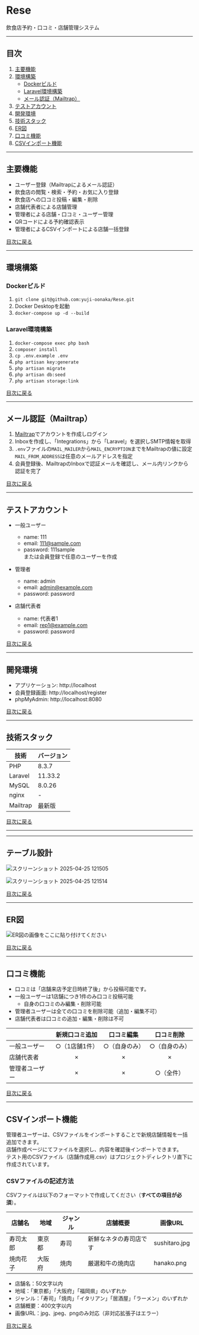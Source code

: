 # Rese  
飲食店予約・口コミ・店舗管理システム

---

## 目次

1. [主要機能](#主要機能)
2. [環境構築](#環境構築)
   - [Dockerビルド](#dockerビルド)
   - [Laravel環境構築](#laravel環境構築)
   - [メール認証（Mailtrap）](#メール認証mailtrap)
3. [テストアカウント](#テストアカウント)
4. [開発環境](#開発環境)
5. [技術スタック](#技術スタック)
6. [ER図](#er図)
7. [口コミ機能](#口コミ機能)
8. [CSVインポート機能](#csvインポート機能)

---

## 主要機能

- ユーザー登録（Mailtrapによるメール認証）
- 飲食店の閲覧・検索・予約・お気に入り登録
- 飲食店への口コミ投稿・編集・削除
- 店舗代表者による店舗管理
- 管理者による店舗・口コミ・ユーザー管理
- QRコードによる予約確認表示
- 管理者によるCSVインポートによる店舗一括登録

[目次に戻る](#目次)

---

## 環境構築

### Dockerビルド

1. `git clone git@github.com:yuji-oonaka/Rese.git`
2. Docker Desktopを起動
3. `docker-compose up -d --build`

### Laravel環境構築

1. `docker-compose exec php bash`
2. `composer install`
3. `cp .env.example .env`
4. `php artisan key:generate`
5. `php artisan migrate`
6. `php artisan db:seed`
7. `php artisan storage:link`

[目次に戻る](#目次)

---

## メール認証（Mailtrap）

1. [Mailtrap](https://mailtrap.io/)でアカウントを作成しログイン
2. Inboxを作成し、「Integrations」から「Laravel」を選択しSMTP情報を取得
3. `.env`ファイルの`MAIL_MAILER`から`MAIL_ENCRYPTION`までをMailtrapの値に設定  
   `MAIL_FROM_ADDRESS`は任意のメールアドレスを指定
4. 会員登録後、MailtrapのInboxで認証メールを確認し、メール内リンクから認証を完了

[目次に戻る](#目次)

---

## テストアカウント

- 一般ユーザー  
  - name: 111  
  - email: 111@sample.com  
  - password: 111sample  
  または会員登録で任意のユーザーを作成

- 管理者  
  - name: admin  
  - email: admin@example.com  
  - password: password

- 店舗代表者  
  - name: 代表者1  
  - email: rep1@example.com  
  - password: password

[目次に戻る](#目次)

---

## 開発環境

- アプリケーション: http://localhost  
- 会員登録画面: http://localhost/register  
- phpMyAdmin: http://localhost:8080

[目次に戻る](#目次)

---

## 技術スタック

| 技術      | バージョン    |
|-----------|--------------|
| PHP       | 8.3.7        |
| Laravel   | 11.33.2      |
| MySQL     | 8.0.26       |
| nginx     | -            |
| Mailtrap  | 最新版       |

[目次に戻る](#目次)

---

---

## テーブル設計
![スクリーンショット 2025-04-25 121505](https://github.com/user-attachments/assets/b87aca5a-4857-4599-9502-33474ff83beb)

![スクリーンショット 2025-04-25 121514](https://github.com/user-attachments/assets/a7294336-6df4-41c1-bcc7-41bad4175a82)

[目次に戻る](#目次)

---


## ER図

![ER図の画像をここに貼り付けてください](https://github.com/user-attachments/assets/0640db63-0bfb-42c2-82e3-e95a41a13d92)

[目次に戻る](#目次)

---

## 口コミ機能

- 口コミは「店舗来店予定日時終了後」から投稿可能です。
- 一般ユーザーは1店舗につき1件のみ口コミ投稿可能  
  - 自身の口コミのみ編集・削除可能
- 管理者ユーザーは全ての口コミを削除可能（追加・編集不可）
- 店舗代表者は口コミの追加・編集・削除は不可

|            | 新規口コミ追加 | 口コミ編集 | 口コミ削除 |
|------------|:--------------:|:----------:|:----------:|
| 一般ユーザー | ○（1店舗1件） | ○（自身のみ） | ○（自身のみ） |
| 店舗代表者   | ×              | ×           | ×           |
| 管理者ユーザー | ×              | ×           | ○（全件）    |

[目次に戻る](#目次)

---

## CSVインポート機能

管理者ユーザーは、CSVファイルをインポートすることで新規店舗情報を一括追加できます。  
店舗作成ページにてファイルを選択し、内容を確認後インポートできます。  
テスト用のCSVファイル（店舗作成用.csv）はプロジェクトディレクトリ直下に作成されています。

### CSVファイルの記述方法

CSVファイルは以下のフォーマットで作成してください（**すべての項目が必須**）。

| 店舗名    | 地域   | ジャンル   | 店舗概要                | 画像URL         |
|-----------|--------|------------|-------------------------|-----------------|
| 寿司太郎  | 東京都 | 寿司       | 新鮮なネタの寿司店です  | sushitaro.jpg   |
| 焼肉花子  | 大阪府 | 焼肉       | 厳選和牛の焼肉店        | hanako.png      |

- 店舗名：50文字以内
- 地域：「東京都」「大阪府」「福岡県」のいずれか
- ジャンル：「寿司」「焼肉」「イタリアン」「居酒屋」「ラーメン」のいずれか
- 店舗概要：400文字以内
- 画像URL：jpg、jpeg、pngのみ対応（非対応拡張子はエラー）

[目次に戻る](#目次)
